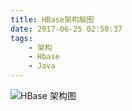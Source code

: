```yaml
---
title: HBase架构脑图
date: 2017-06-25 02:50:37
tags:
	- 架构
	- Hbase
	- Java
---
```


![HBase 架构图](http://ol7zjjc80.bkt.clouddn.com/HBase%E6%9E%B6%E6%9E%84.png)

